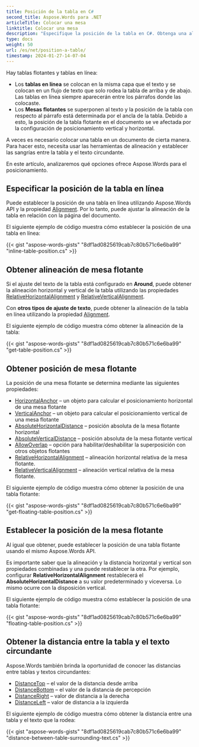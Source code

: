 ```yaml
---
title: Posición de la tabla en C#
second_title: Aspose.Words para .NET
articleTitle: Colocar una mesa
linktitle: Colocar una mesa
description: "Especifique la posición de la tabla en C#. Obtenga una alineación de la tabla, obtenga y establezca la posición de la tabla flotante usando C#."
type: docs
weight: 50
url: /es/net/position-a-table/
timestamp: 2024-01-27-14-07-04
---
```


Hay tablas flotantes y tablas en línea:

* Los **tablas en línea** se colocan en la misma capa que el texto y se colocan en un flujo de texto que solo rodea la tabla de arriba y de abajo. Las tablas en línea siempre aparecerán entre los párrafos donde las colocaste.
* Los **Mesas flotantes** se superponen al texto y la posición de la tabla con respecto al párrafo está determinada por el ancla de la tabla. Debido a esto, la posición de la tabla flotante en el documento se ve afectada por la configuración de posicionamiento vertical y horizontal.

A veces es necesario colocar una tabla en un documento de cierta manera. Para hacer esto, necesita usar las herramientas de alineación y establecer las sangrías entre la tabla y el texto circundante.

En este artículo, analizaremos qué opciones ofrece Aspose.Words para el posicionamiento.

## Especificar la posición de la tabla en línea

Puede establecer la posición de una tabla en línea utilizando Aspose.Words API y la propiedad [Alignment](https://reference.aspose.com/words/es/net/aspose.words.tables/table/alignment/). Por lo tanto, puede ajustar la alineación de la tabla en relación con la página del documento.

El siguiente ejemplo de código muestra cómo establecer la posición de una tabla en línea:

{{< gist "aspose-words-gists" "8df1ad0825619cab7c80b571c6e6ba99" "inline-table-position.cs" >}}

## Obtener alineación de mesa flotante

Si el ajuste del texto de la tabla está configurado en **Around**, puede obtener la alineación horizontal y vertical de la tabla utilizando las propiedades [RelativeHorizontalAlignment](https://reference.aspose.com/words/es/net/aspose.words.tables/table/relativehorizontalalignment/) y [RelativeVerticalAlignment](https://reference.aspose.com/words/es/net/aspose.words.tables/table/relativeverticalalignment/).

Con **otros tipos de ajuste de texto**, puede obtener la alineación de la tabla en línea utilizando la propiedad [Alignment](https://reference.aspose.com/words/es/net/aspose.words.tables/table/alignment/).

El siguiente ejemplo de código muestra cómo obtener la alineación de la tabla:

{{< gist "aspose-words-gists" "8df1ad0825619cab7c80b571c6e6ba99" "get-table-position.cs" >}}

## Obtener posición de mesa flotante

La posición de una mesa flotante se determina mediante las siguientes propiedades:

* [HorizontalAnchor](https://reference.aspose.com/words/es/net/aspose.words.tables/table/horizontalanchor/) – un objeto para calcular el posicionamiento horizontal de una mesa flotante
* [VerticalAnchor](https://reference.aspose.com/words/es/net/aspose.words.tables/table/verticalanchor/) – un objeto para calcular el posicionamiento vertical de una mesa flotante
* [AbsoluteHorizontalDistance](https://reference.aspose.com/words/es/net/aspose.words.tables/table/absolutehorizontaldistance/) – posición absoluta de la mesa flotante horizontal
* [AbsoluteVerticalDistance](https://reference.aspose.com/words/es/net/aspose.words.tables/table/absoluteverticaldistance/) – posición absoluta de la mesa flotante vertical
* [AllowOverlap](https://reference.aspose.com/words/es/net/aspose.words.tables/table/allowoverlap/) – opción para habilitar/deshabilitar la superposición con otros objetos flotantes
* [RelativeHorizontalAlignment](https://reference.aspose.com/words/es/net/aspose.words.tables/table/relativehorizontalalignment/) – alineación horizontal relativa de la mesa flotante.
* [RelativeVerticalAlignment](https://reference.aspose.com/words/es/net/aspose.words.tables/table/relativeverticalalignment/) – alineación vertical relativa de la mesa flotante.

El siguiente ejemplo de código muestra cómo obtener la posición de una tabla flotante:

{{< gist "aspose-words-gists" "8df1ad0825619cab7c80b571c6e6ba99" "get-floating-table-position.cs" >}}

## Establecer la posición de la mesa flotante

Al igual que obtener, puede establecer la posición de una tabla flotante usando el mismo Aspose.Words API.

Es importante saber que la alineación y la distancia horizontal y vertical son propiedades combinadas y una puede restablecer la otra. Por ejemplo, configurar **RelativeHorizontalAlignment** restablecerá el **AbsoluteHorizontalDistance** a su valor predeterminado y viceversa. Lo mismo ocurre con la disposición vertical.

El siguiente ejemplo de código muestra cómo establecer la posición de una tabla flotante:

{{< gist "aspose-words-gists" "8df1ad0825619cab7c80b571c6e6ba99" "floating-table-position.cs" >}}

## Obtener la distancia entre la tabla y el texto circundante

Aspose.Words también brinda la oportunidad de conocer las distancias entre tablas y textos circundantes:

- [DistanceTop](https://reference.aspose.com/words/es/net/aspose.words.tables/table/distancetop/) – el valor de la distancia desde arriba
- [DistanceBottom](https://reference.aspose.com/words/es/net/aspose.words.tables/table/distancebottom/) – el valor de la distancia de percepción
- [DistanceRight](https://reference.aspose.com/words/es/net/aspose.words.tables/table/distanceright/) – valor de distancia a la derecha
- [DistanceLeft](https://reference.aspose.com/words/es/net/aspose.words.tables/table/distanceleft/) – valor de distancia a la izquierda

El siguiente ejemplo de código muestra cómo obtener la distancia entre una tabla y el texto que la rodea:

{{< gist "aspose-words-gists" "8df1ad0825619cab7c80b571c6e6ba99" "distance-between-table-surrounding-text.cs" >}}
